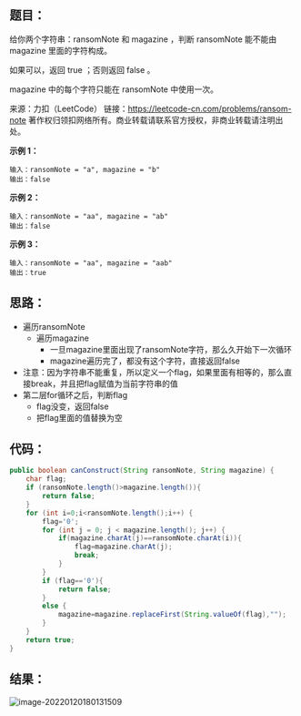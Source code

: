 ## 题目：

给你两个字符串：ransomNote 和 magazine ，判断 ransomNote 能不能由 magazine 里面的字符构成。

如果可以，返回 true ；否则返回 false 。

magazine 中的每个字符只能在 ransomNote 中使用一次。

来源：力扣（LeetCode）
链接：https://leetcode-cn.com/problems/ransom-note
著作权归领扣网络所有。商业转载请联系官方授权，非商业转载请注明出处。

<!--more-->

**示例 1：**

```
输入：ransomNote = "a", magazine = "b"
输出：false
```

**示例 2：**

```
输入：ransomNote = "aa", magazine = "ab"
输出：false
```

**示例 3：**

```
输入：ransomNote = "aa", magazine = "aab"
输出：true
```

## 思路：

- 遍历ransomNote
  - 遍历magazine
    - 一旦magazine里面出现了ransomNote字符，那么久开始下一次循环
    - magazine遍历完了，都没有这个字符，直接返回false
- 注意：因为字符串不能重复，所以定义一个flag，如果里面有相等的，那么直接break，并且把flag赋值为当前字符串的值
- 第二层for循环之后，判断flag
  - flag没变，返回false
  - 把flag里面的值替换为空

## 代码：

```java
public boolean canConstruct(String ransomNote, String magazine) {
    char flag;
    if (ransomNote.length()>magazine.length()){
        return false;
    }
    for (int i=0;i<ransomNote.length();i++) {
        flag='0';
        for (int j = 0; j < magazine.length(); j++) {
            if(magazine.charAt(j)==ransomNote.charAt(i)){
                flag=magazine.charAt(j);
                break;
            }
        }
        if (flag=='0'){
            return false;
        }
        else {
            magazine=magazine.replaceFirst(String.valueOf(flag),"");
        }
    }
    return true;
}
```

## 结果：

![image-20220120180131509](https://gitee.com/misteryliu/typora/raw/master/image/image-20220120180131509.png)